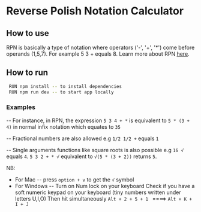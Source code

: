 # Reverse Polish Notation Calculator
## How to use

RPN is basically a type of notation where operators ('-', '+', '*') come before operands (1,5,7). For example 5 3 + equals 8. Learn more about RPN [here](https://en.wikipedia.org/wiki/Reverse_Polish_notation).

## How to run
```bash
 RUN npm install -- to install dependencies
 RUN npm run dev -- to start app locally
```

### Examples
-- For instance, in RPN, the expression `5 3 4 + *` is equivalent to `5 * (3 + 4)` in normal infix notation which equates to `35`

-- Fractional numbers are also allowed e.g `1/2 1/2 +` equals `1`

-- Single arguments functions like square roots is also possible e.g `16 √` equals `4`. 
`5 3 2 + * √` equivalent to `√(5 * (3 + 2))` returns `5`.

NB: 
- For Mac -- press `option + v` to get the `√` symbol
- For Windows -- Turn on Num lock on your keyboard
Check if you have a soft numeric keypad on your keyboard (tiny numbers written under letters U,I,O)
Then hit simultaneously `Alt + 2 + 5 + 1 ` ====> `Alt + K + I + J`